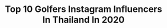 ---
title: Top 10 Golfers Instagram Influencers In Thailand In 2020
description: >-
  Find top golfers Instagram influencers in Thailand in 2020. Most popular hashtags: #djmingefm #thailand #bangkok #conversationthailand.
platform: Instagram
profiles:
  - username: "gung_kunpong"
    fullname: >-
      Kunpong Kuntanaruangnon
    location: "Thailand"
    followers: 72460
    engagement: 876
    commentsToLikes: 0.006838
    avatar: "https://scontent-lhr8-1.cdninstagram.com/v/t51.2885-19/s320x320/20590100_1985638438334616_2763924043248697344_a.jpg?_nc_ht=scontent-lhr8-1.cdninstagram.com&_nc_ohc=LJJSLnOVVF0AX_IKJEw&oh=3060642da66116bd3b2eb21662589750&oe=5EBA7537"
    verified: false
    hashtags: "#mcmthlimited, #emfashionicon, #birkenstockthailand, #hallsxsmints"
  - username: "boss_charu"
    fullname: >-
      Boss Charu
    location: "Thailand"
    followers: 84889
    engagement: 546
    commentsToLikes: 0.004225
    avatar: "https://scontent-lhr8-1.cdninstagram.com/v/t51.2885-19/s320x320/51374146_2285603265055343_5376266093482475520_n.jpg?_nc_ht=scontent-lhr8-1.cdninstagram.com&_nc_ohc=vlKMjx5OHzsAX-0kVlf&oh=ebaba529214f4072b668e6091f9b76c5&oe=5EBB6D98"
    verified: false
    hashtags: "#dropbydough, #learning, #conversationthailand, #pocketableuvprotectionparka"
  - username: "golfour_go_round"
    fullname: >-
      รายการ “GolFour Go Round”
    location: "Thailand"
    followers: 22432
    engagement: 420
    commentsToLikes: 0.006587
    avatar: "https://scontent-lhr8-1.cdninstagram.com/v/t51.2885-19/s320x320/49724008_2127719820600171_8539719397743263744_n.jpg?_nc_ht=scontent-lhr8-1.cdninstagram.com&_nc_ohc=KIvmC0j-vEEAX8bjzMM&oh=def0ed0501431f621e91a267ff10ba1d&oe=5EBAFF09"
    verified: false
    hashtags: "#golfourgoround, #khunfour, #golfpichaya, #foursakonrut"
  - username: "djming_efm"
    fullname: >-
      Thatsaphon Ruangkittattanakun
    location: "Thailand"
    followers: 3608
    engagement: 673
    commentsToLikes: 0.032892
    avatar: "https://scontent-lhr8-1.cdninstagram.com/v/t51.2885-19/s320x320/92461297_609482909909658_7597007796059504640_n.jpg?_nc_ht=scontent-lhr8-1.cdninstagram.com&_nc_ohc=yZv_okBl75sAX9zUlI_&oh=eb0d803d4b438c47522c7c221efd45f2&oe=5EBA25E1"
    verified: false
    hashtags: "#dark, #covid19thaiheroes, #djmingefm, #comingsoon"
  - username: "naphat_nine"
    fullname: >-
      Naphat Siangsomboon นาย ณภัทร
    location: "Thailand"
    followers: 3049211
    engagement: 145
    commentsToLikes: 0.005291
    avatar: "https://scontent-amt2-1.cdninstagram.com/v/t51.2885-19/s320x320/45303409_357926708101248_6949570424267079680_n.jpg?_nc_ht=scontent-amt2-1.cdninstagram.com&_nc_ohc=sSkudKs4lUkAX9V78YQ&oh=9ff62f211eddf6d0ba036e611a46ee83&oe=5EB42760"
    verified: true
    hashtags: "#blaprestigehealth, #airismcrewnecktshirt, #sirivannavariss2020, #hiddensimplicity"
  - username: "krupim_buranasilpin"
    fullname: >-
      K R U P I M 💕
    location: "Thailand"
    followers: 36068
    engagement: 198
    commentsToLikes: 0.006213
    avatar: "https://scontent-lht6-1.cdninstagram.com/v/t51.2885-19/s320x320/87345938_495360704748435_5642700687428026368_n.jpg?_nc_ht=scontent-lht6-1.cdninstagram.com&_nc_ohc=fu5U797bL-gAX84BVVo&oh=da753071fcfde04a6400a7a8c81f4aef&oe=5EB02A3B"
    verified: false
    hashtags: "#salonpas, #evoride, #asicsth, #chiangmai2020"
  - username: "boy_spinboy"
    fullname: >-
      Montree Bouwdok
    location: "Thailand"
    followers: 23107
    engagement: 946
    commentsToLikes: 0.007581
    avatar: "https://scontent-ams4-1.cdninstagram.com/v/t51.2885-19/s320x320/66841668_1225054914366928_7092807089667440640_n.jpg?_nc_ht=scontent-ams4-1.cdninstagram.com&_nc_ohc=SQ8Xge3maZ4AX9nbM6x&oh=5742ad6296c74b6e2f260a4f7502abd6&oe=5EBBB6A2"
    verified: false
    hashtags: "#redbullth, #redbull, #precision, #flowspin"
  - username: "bangkokspirit"
    fullname: >-
      🌏Bangkok Spirit Community ©
    location: "Thailand"
    followers: 68702
    engagement: 217
    commentsToLikes: 0.008875
    avatar: "https://scontent-ams4-1.cdninstagram.com/v/t51.2885-19/s320x320/73554140_641374126390280_8028775717250531328_n.jpg?_nc_ht=scontent-ams4-1.cdninstagram.com&_nc_ohc=MigjkD1RuR4AX-AfIX5&oh=cc10d4610f868a301826b4325c277693&oe=5EA735A8"
    verified: false
    hashtags: "#myplanet, #sight, #thailandtravel, #loves"
---